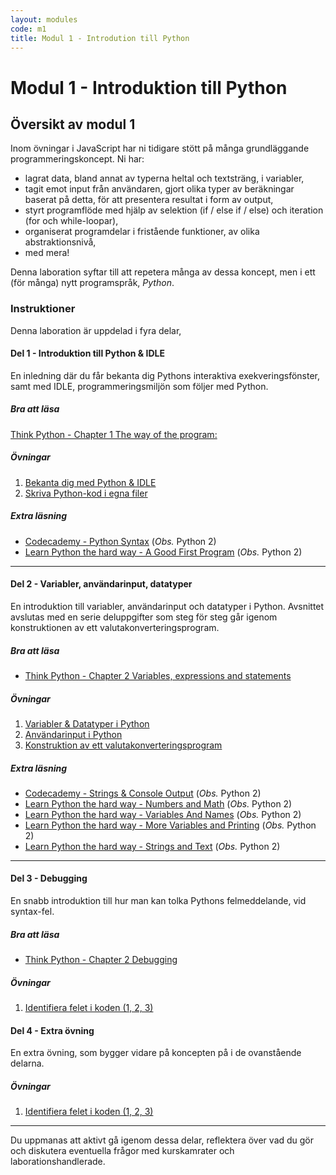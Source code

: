 ```yaml
---
layout: modules
code: m1
title: Modul 1 - Introdution till Python
---
```


# Modul 1 - Introduktion till Python

## Översikt av modul 1

Inom övningar i JavaScript har ni tidigare stött på många grundläggande programmeringskoncept. Ni har:

- lagrat data, bland annat av typerna heltal och textsträng, i variabler,
- tagit emot input från användaren, gjort olika typer av beräkningar baserat på detta, för att presentera resultat i form av output,
- styrt programflöde med hjälp av selektion (if / else if / else) och iteration (for och while-loopar),
- organiserat programdelar i fristående funktioner, av olika abstraktionsnivå,
- med mera!

Denna laboration syftar till att repetera många av dessa koncept, men i ett (för många) nytt programspråk, _Python_.

### Instruktioner

Denna laboration är uppdelad i fyra delar,

#### Del 1 - Introduktion till Python & IDLE

En inledning där du får bekanta dig Pythons interaktiva exekveringsfönster, samt med IDLE, programmeringsmiljön som följer med Python.

##### Bra att läsa

[Think Python - Chapter 1 The way of the program:](http://greenteapress.com/thinkpython2/html/thinkpython2002.html)

##### Övningar

1. [Bekanta dig med Python & IDLE](exercises/L01.html)
2. [Skriva Python-kod i egna filer](exercises/L02.html)

##### Extra läsning

- [Codecademy - Python Syntax](http://www.codecademy.com/en/tracks/python) (*Obs.* Python 2)
- [Learn Python the hard way - A Good First Program](http://learnpythonthehardway.org/book/ex1.html) (*Obs.* Python 2)

---

#### Del 2 - Variabler, användarinput, datatyper

En introduktion till variabler, användarinput och datatyper i Python. Avsnittet avslutas med en serie deluppgifter som steg för steg går igenom konstruktionen av ett valutakonverteringsprogram.

##### Bra att läsa

- [Think Python - Chapter 2 Variables, expressions and statements](http://greenteapress.com/thinkpython2/html/thinkpython2003.html)

##### Övningar

1. [Variabler & Datatyper i Python](exercises/L03.html)
2. [Användarinput i Python](exercises/L04.html)
3. [Konstruktion av ett valutakonverteringsprogram](exercises/L05.html)

##### Extra läsning

- [Codecademy - Strings & Console Output](http://www.codecademy.com/en/tracks/python) (*Obs.* Python 2)
- [Learn Python the hard way - Numbers and Math](http://learnpythonthehardway.org/book/ex3.html) (*Obs.* Python 2)
- [Learn Python the hard way - Variables And Names](http://learnpythonthehardway.org/book/ex4.html) (*Obs.* Python 2)
- [Learn Python the hard way - More Variables and Printing](http://learnpythonthehardway.org/book/ex5.html) (*Obs.* Python 2)
- [Learn Python the hard way - Strings and Text](http://learnpythonthehardway.org/book/ex6.html) (*Obs.* Python 2)

---

#### Del 3 - Debugging

En snabb introduktion till hur man kan tolka Pythons felmeddelande, vid syntax-fel.

##### Bra att läsa

- [Think Python - Chapter 2 Debugging](http://greenteapress.com/thinkpython2/html/thinkpython2003.html#sec23)

##### Övningar

1. [Identifiera felet i koden (1, 2, 3)](exercises/L06.html)

#### Del 4 - Extra övning

En extra övning, som bygger vidare på koncepten på i de ovanstående delarna.

##### Övningar

1. [Identifiera felet i koden (1, 2, 3)](exercises/L07.html)

---

Du uppmanas att aktivt gå igenom dessa delar, reflektera över vad du gör och diskutera eventuella frågor med kurskamrater och laborationshandlerade.
